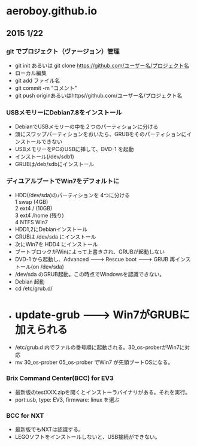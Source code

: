 # aeroboy.github.io
## 2015 1/22
### git でプロジェクト（ヴァージョン）管理
* git init あるいは git clone https://github.com/ユーザー名/プロジェクト名
* ローカル編集
* git add ファイル名
* git commit -m "コメント"
* git push originあるいはhttps//github.com/ユーザー名/プロジェクト名


### USBメモリーにDebian7.8をインストール  
  * DebianでUSBメモリーの中を２つのパーティションに分ける  
  * 頭にスワップパーティションをおいたら、GRUBをそのパーティションにインストールできない  
  * USBメモリーをPCのUSBに挿して、DVD-1 を起動  
  * インストール(/dev/sdb1)  
  * GRUBは/deb/sdbにインストール  
  
### ディユアルブートでWin7をデフォルトに   
* HDD(/dev/sda)のパーティションを 4つに分ける  
    1 swap     (4GB)  
    2 ext4  /  (10GB)  
    3 ext4  /home  (残り)  
    4 NTFS  Win7  
* HDD1,2にDebianインストール
* GRUBは /dev/sda にインストール
* 次にWin7を HDD4 にインストール
* ブートブロックがWinによって上書きされ、GRUBが起動しない
* DVD-1 から起動し、Advanced ---> Rescue boot ---> GRUB 再インストール(on /dev/sda)
* /dev/sda のGRUB起動。この時点でWindowsを認識できない。
* Debian 起動
* cd /etc/grub.d/
* # update-grub  ---> Win7がGRUBに加えられる
* /etc/grub.d 内でファルの番号順に起動される。30_os-proberがWin7に対応
* mv 30_os-prober 05_os-prober でWin7 が先頭ブートOSになる。

### Brix Command Center(BCC) for EV3
* 最新版のtestXXX.zipを開くとインストーラバイナリがある。それを実行。
* port:usb,  type: EV3,   firmware: linux を選ぶ

### BCC for NXT
* 最新版でもNXTは認識する。
* LEGOソフトをインストールしないと、USB接続ができない。
